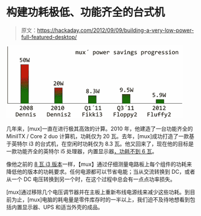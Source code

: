 # 构建功耗极低、功能齐全的台式机

> 原文：<https://hackaday.com/2012/09/09/building-a-very-low-power-full-featured-desktop/>

![](img/7f0479fdf595821d81713ac0351df82b.png "computer")

几年来，[mux]一直在进行极其高效的计算。2010 年，他建造了一台功能齐全的 MiniITX / Core 2 duo 计算机，功耗仅为 20 瓦。去年，[mux]成功打造了一款基于英特尔 i3 的台式机，在空闲时功耗仅为 8.3 瓦。他又回来了，现在他的目标是一款功能齐全的英特尔 i5 处理器，内置显示器[，功耗不到 6 瓦](http://ssj3gohan.tweakblogs.net/blog/8217/fluffy2-59-watt-high-end-desktop-computer.html)。

像他之前的 [8 瓦 i3 版本](http://ssj3gohan.tweakblogs.net/blog/6112/85w-core-i3-based-desktop-computer-(english).html)一样，【mux】通过仔细测量电路板上每个组件的功耗来降低他的版本的功耗要求。任何电源都可以节省电能；当从交流转换到 DC，或者从一个 DC 电压转换到另一个时，在这个过程中总会有一点点功率损失。

[mux]通过移除几个电压调节器并在主板上重新布线电源线来减少这些功耗。到目前为止，[mux]电脑的耗电量是零件库存时的一半以上，我们迫不及待地想看到包括内置显示器、UPS 和适当外壳的成品。
